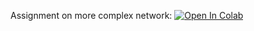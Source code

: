 Assignment on more complex network:
[![Open In Colab](https://colab.research.google.com/assets/colab-badge.svg)](https://colab.research.google.com/github/girafe-ai/natural-language-processing/tree/22f_msai/homeworks/assignment02_three_headed_network/assignment02_three_headed_network.ipynb)
